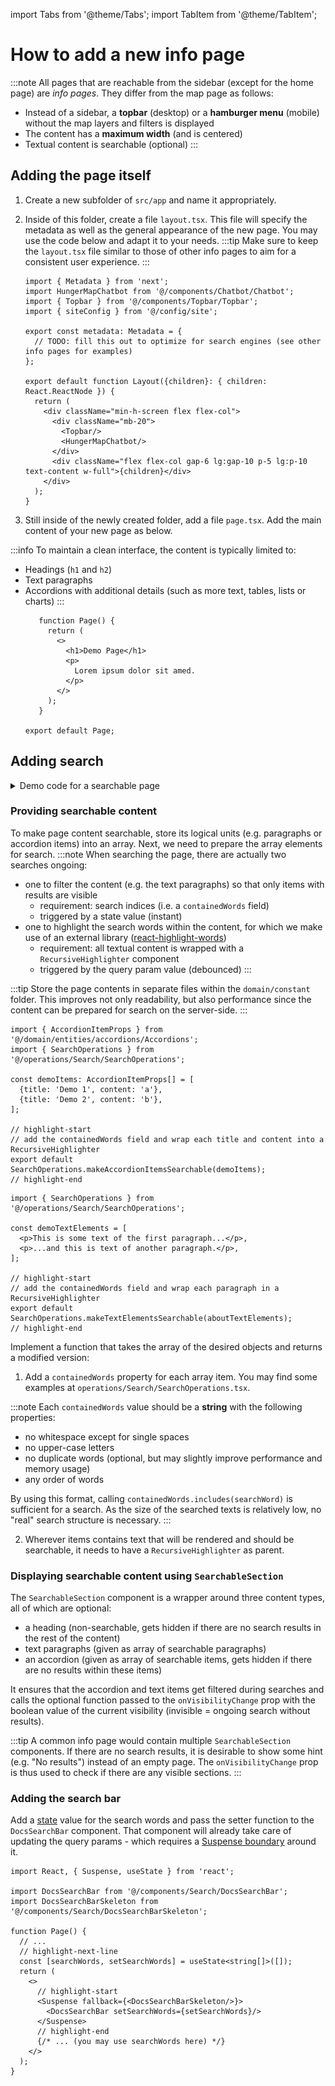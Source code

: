 import Tabs from '@theme/Tabs';
import TabItem from '@theme/TabItem';

# How to add a new info page

:::note
All pages that are reachable from the sidebar (except for the home page) are _info pages_. They differ from the map page
as follows:

* Instead of a sidebar, a **topbar** (desktop) or a **hamburger menu** (mobile) without the map layers and filters is
  displayed
* The content has a **maximum width** (and is centered)
* Textual content is searchable (optional)
  :::

## Adding the page itself

1. Create a new subfolder of `src/app` and name it appropriately.
2. Inside of this folder, create a file `layout.tsx`. This file will specify the metadata as well as the general
   appearance of the new page. You may use the code below and adapt it to your needs.
   :::tip
   Make sure to keep the `layout.tsx` file similar to those of other info pages to aim for a consistent user experience.
   :::

    ```tsx title="layout.tsx"
    import { Metadata } from 'next';
    import HungerMapChatbot from '@/components/Chatbot/Chatbot';
    import { Topbar } from '@/components/Topbar/Topbar';
    import { siteConfig } from '@/config/site';
    
    export const metadata: Metadata = {
      // TODO: fill this out to optimize for search engines (see other info pages for examples)
    };
    
    export default function Layout({children}: { children: React.ReactNode }) {
      return (
        <div className="min-h-screen flex flex-col">
          <div className="mb-20">
            <Topbar/>
            <HungerMapChatbot/>
          </div>
          <div className="flex flex-col gap-6 lg:gap-10 p-5 lg:p-10 text-content w-full">{children}</div>
        </div>
      );
    }
    ```

3. Still inside of the newly created folder, add a file `page.tsx`. Add the main content of your new page as below.

:::info
To maintain a clean interface, the content is typically limited to:

* Headings (`h1` and `h2`)
* Text paragraphs
* Accordions with additional details (such as more text, tables, lists or charts)
  :::
   ```tsx title="page.tsx"
      function Page() {
        return (
          <>
            <h1>Demo Page</h1>
            <p>
              Lorem ipsum dolor sit amed.
            </p>
          </>
        );
      }

   export default Page;
   ```

## Adding search

<details>
   <summary>Demo code for a searchable page</summary>

   ```tsx live title="page.tsx" 
    import React, { Suspense, useState } from 'react';

import LiveSuperscript from '@/components/About/LiveSuperscript';
import DocsSearchBar from '@/components/Search/DocsSearchBar';
import DocsSearchBarSkeleton from '@/components/Search/DocsSearchBarSkeleton';
import SearchableSection from '@/components/Search/SearchableSection';
import { AccordionItemProps } from '@/domain/entities/accordions/Accordions';
import { SearchOperations } from '@/operations/Search/SearchOperations';

let demoItems: AccordionItemProps[] = [
  {title: 'Demo 1', content: 'Accordion content a'},
  {title: 'Demo 2', content: 'Accordion content b'},
];
demoItems = SearchOperations.makeAccordionItemsSearchable(demoItems);

let demoTextElements = [
  <p>This is some text of the first paragraph...</p>,
  <p>...and this is text of another paragraph.</p>,
];

demoTextElements = SearchOperations.makeTextElementsSearchable(demoTextElements);

function Page() {
  const [searchWords, setSearchWords] = useState<string[]>([]);
  const [sectionIsVisible, setSectionIsVisible] = useState(true);
  return (
    <>
      <Suspense fallback={<DocsSearchBarSkeleton/>}>
        <DocsSearchBar setSearchWords={setSearchWords}/>
      </Suspense>
      {!searchWords.length && <h1 className="!mb-0">Demo Page</h1>}
      <SearchableSection
        searchWords={searchWords}
        textElements={demoTextElements}
        accordionItems={demoItems}
        onVisibilityChange={setSectionIsVisible}
      />
      {!sectionIsVisible && !!searchWords.length && <p className="text-center">No results</p>}
    </>
  );
}

export default Page;
   ```

The example code should result in a page like this:

![Screenshot of the demo page generated by the code example](../../../static/img/how_to_info_page_example.webp)
</details>

### Providing searchable content

To make page content searchable, store its logical units (e.g. paragraphs or accordion items) into an array. Next,
we need to prepare the array elements for search.
:::note
When searching the page, there are actually two searches ongoing:

* one to filter the content (e.g. the text paragraphs) so that only items with results are visible
    * requirement: search indices (i.e. a `containedWords` field)
    * triggered by a state value (instant)
* one to highlight the search words within the content, for which we make use of an external
  library ([react-highlight-words](https://github.com/bvaughn/react-highlight-words))
    * requirement: all textual content is wrapped with a `RecursiveHighlighter` component
    * triggered by the query param value (debounced)
      :::

:::tip
Store the page contents in separate files within the `domain/constant` folder. This improves not only readability, but
also performance since the content can be prepared for search on the server-side.
:::

<Tabs>
<TabItem value="accordion" label="Accordion items">

```tsx title="src/domain/constant/demo/demoItems.tsx"
import { AccordionItemProps } from '@/domain/entities/accordions/Accordions';
import { SearchOperations } from '@/operations/Search/SearchOperations';

const demoItems: AccordionItemProps[] = [
  {title: 'Demo 1', content: 'a'},
  {title: 'Demo 2', content: 'b'},
];

// highlight-start
// add the containedWords field and wrap each title and content into a RecursiveHighlighter
export default SearchOperations.makeAccordionItemsSearchable(demoItems);
// highlight-end
```

  </TabItem>
<TabItem value="text" label='Paragraphs (or any JSX content)'>

```tsx title="src/domain/constant/demo/demoItems.tsx"
import { SearchOperations } from '@/operations/Search/SearchOperations';

const demoTextElements = [
  <p>This is some text of the first paragraph...</p>,
  <p>...and this is text of another paragraph.</p>,
];

// highlight-start
// add the containedWords field and wrap each paragraph in a RecursiveHighlighter
export default SearchOperations.makeTextElementsSearchable(aboutTextElements);
// highlight-end
```

</TabItem>
<TabItem value="custom" label="Custom">
Implement a function that takes the array of the desired objects and returns a modified version:

1. Add a `containedWords` property for each array item. You may find some examples at
   `operations/Search/SearchOperations.tsx`.

:::note
Each `containedWords` value should be a **string** with the following properties:

* no whitespace except for single spaces
* no upper-case letters
* no duplicate words (optional, but may slightly improve performance and memory usage)
* any order of words

By using this format, calling `containedWords.includes(searchWord)` is sufficient for a search. As the size of the
searched texts is relatively low, no "real" search structure is necessary.
:::

2. Wherever items contains text that will be rendered and should be searchable, it needs to have a
   `RecursiveHighlighter` as parent.
   </TabItem>
   </Tabs>

### Displaying searchable content using `SearchableSection`

The `SearchableSection` component is a wrapper around three content types, all of which are optional:

* a heading (non-searchable, gets hidden if there are no search results in the rest of the content)
* text paragraphs (given as array of searchable paragraphs)
* an accordion (given as array of searchable items, gets hidden if there are no results within these items)

It ensures that the accordion and text items get filtered during searches and calls the optional function
passed to the `onVisibilityChange` prop with the boolean value of the current visibility (invisible = ongoing search
without results).

:::tip
A common info page would contain multiple `SearchableSection` components. If there are no search results, it is
desirable to show some hint (e.g. "No results") instead of an empty page. The `onVisibilityChange` prop is thus used to
check if there are any visible sections.
:::

### Adding the search bar

Add a [state](https://react.dev/learn/state-a-components-memory) value for the search words and pass the setter function
to the `DocsSearchBar` component. That component will already take care of updating the query params - which
requires a
[Suspense boundary](https://nextjs.org/docs/app/building-your-application/routing/loading-ui-and-streaming#example)
around it.

```tsx title="page.tsx"
import React, { Suspense, useState } from 'react';

import DocsSearchBar from '@/components/Search/DocsSearchBar';
import DocsSearchBarSkeleton from '@/components/Search/DocsSearchBarSkeleton';

function Page() {
  // ...
  // highlight-next-line
  const [searchWords, setSearchWords] = useState<string[]>([]);
  return (
    <>
      // highlight-start
      <Suspense fallback={<DocsSearchBarSkeleton/>}>
        <DocsSearchBar setSearchWords={setSearchWords}/>
      </Suspense>
      // highlight-end
      {/* ... (you may use searchWords here) */}
    </>
  );
}
```
